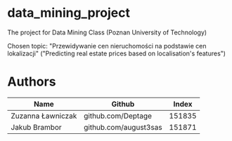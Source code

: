 # data_mining_project
The project for Data Mining Class (Poznan University of Technology)

Chosen topic: "Przewidywanie cen nieruchomości na podstawie cen lokalizacji" ("Predicting real estate prices based on localisation's features")

# Authors

| Name    | Github | Index |
| -------- | ------- | ------- |
| Zuzanna Ławniczak  |  github.com/Deptage   | 151835 |
| Jakub Brambor | github.com/august3sas | 151871 |


